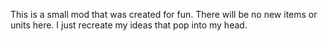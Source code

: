 This is a small mod that was created for fun. There will be no new items or units here. I just recreate my ideas that pop into my head.
